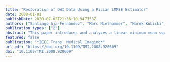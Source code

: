 ```yaml
---
title: "Restoration of DWI Data Using a Rician LMMSE Estimator"
date: 2008-01-01
publishDate: 2020-07-02T21:36:10.947358Z
authors: ["Santiago Aja-Fernández", "Marc Niethammer", "Marek Kubicki", "Martha Elizabeth Shenton", "Carl-Fredrik Westin"]
publication_types: ["2"]
abstract: "This paper introduces and analyzes a linear minimum mean square error (LMMSE) estimator using a Rician noise model and its recursive version (RLMMSE) for the restoration of diffusion weighted images. A method to estimate the noise level based on local estimations of mean or variance is used to automatically parametrize the estimator. The restoration performance is evaluated using quality indexes and compared to alternative estimation schemes. The overall scheme is simple, robust, fast, and improves estimations. Filtering diffusion weighted magnetic resonance imaging (DW-MRI) with the proposed methodology leads to more accurate tensor estimations. Real and synthetic datasets are analyzed."
featured: false
publication: "*IEEE Trans. Medical Imaging*"
url_pdf: "https://doi.org/10.1109/TMI.2008.920609"
doi: "10.1109/TMI.2008.920609"
---
```


